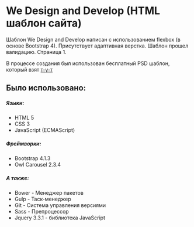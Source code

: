 # We Design and Develop (HTML шаблон сайта)
Шаблон We Design and Develop написан с использованием flexbox (в основе Bootstrap 4). 
Присутствует адаптивная верстка. 
Шаблон прошел валидацию.
Страница 1.

В процессе создания был использован бесплатный PSD шаблон, который взят [т-у-т](http://psd-html-css.ru/templates/piroll-besplatnyy-psd-shablon-dlya-portfolio)

## Было использовано:

##### Языки:
- HTML 5
- CSS 3
- JavaScript (ECMAScript)

##### Фреймворки:
- Bootstrap 4.1.3
- Owl Carousel 2.3.4

##### А также: 
- Bower - Менеджер пакетов
- Gulp - Таск-менеджер
- Git - Система управления версиями
- Sass - Препроцессор
- Jquery 3.3.1 - библиотека JavaScript
